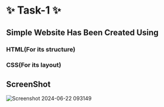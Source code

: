 # ✨  Task-1 ✨

## Simple Website Has Been Created Using

### HTML(For its structure)
### CSS(For its layout)

## ScreenShot

![Screenshot 2024-06-22 093149](https://github.com/debo-220102022/Task-1/assets/171784244/0e79ffdd-d037-4fb3-9e15-5ab0249419b9)

